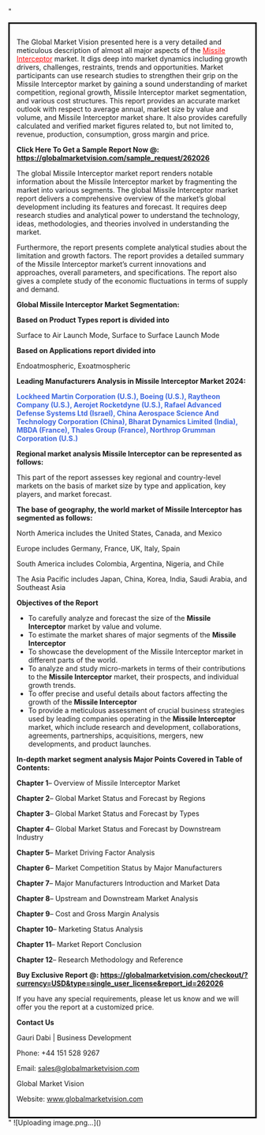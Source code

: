 "<div style='border: 3px solid black; padding: 1em;'>

The Global Market Vision presented here is a very detailed and meticulous description of almost all major aspects of the <a style='color: #ff0000;' href='https://globalmarketvision.com/reports/global-missile-interceptor-market/262026'>Missile Interceptor</a> market. It digs deep into market dynamics including growth drivers, challenges, restraints, trends and opportunities. Market participants can use research studies to strengthen their grip on the Missile Interceptor market by gaining a sound understanding of market competition, regional growth, Missile Interceptor market segmentation, and various cost structures. This report provides an accurate market outlook with respect to average annual, market size by value and volume, and Missile Interceptor market share. It also provides carefully calculated and verified market figures related to, but not limited to, revenue, production, consumption, gross margin and price.

<strong>Click Here To Get a Sample Report Now @:</strong><strong> <a style='color: #ff0000;' href='https://globalmarketvision.com/sample_request/262026?utm_source=linkedinPulse&utm_medium=Dhiraj&utm_campaign=SN'><strong>https://globalmarketvision.com/sample_request/262026</strong></a></strong>

The global Missile Interceptor market report renders notable information about the Missile Interceptor market by fragmenting the market into various segments. The global Missile Interceptor market report delivers a comprehensive overview of the market’s global development including its features and forecast. It requires deep research studies and analytical power to understand the technology, ideas, methodologies, and theories involved in understanding the market.

Furthermore, the report presents complete analytical studies about the limitation and growth factors. The report provides a detailed summary of the Missile Interceptor market’s current innovations and approaches, overall parameters, and specifications. The report also gives a complete study of the economic fluctuations in terms of supply and demand.

<strong>Global Missile Interceptor Market Segmentation:</strong>

<strong>Based on Product Types report is divided into</strong>

Surface to Air Launch Mode, Surface to Surface Launch Mode

<strong>Based on Applications report divided into</strong>

Endoatmospheric, Exoatmospheric

<strong>Leading Manufacturers Analysis in Missile Interceptor Market 2024:</strong>

<strong style='color: #4169e1;'>Lockheed Martin Corporation (U.S.), Boeing (U.S.), Raytheon Company (U.S.), Aerojet Rocketdyne (U.S.), Rafael Advanced Defense Systems Ltd (Israel), China Aerospace Science And Technology Corporation (China), Bharat Dynamics Limited (India), MBDA (France), Thales Group (France), Northrop Grumman Corporation (U.S.)</strong>

<strong>Regional market analysis Missile Interceptor can be represented as follows:</strong>

This part of the report assesses key regional and country-level markets on the basis of market size by type and application, key players, and market forecast.

<strong>The base of geography, the world market of Missile Interceptor has segmented as follows:</strong>

North America includes the United States, Canada, and Mexico

Europe includes Germany, France, UK, Italy, Spain

South America includes Colombia, Argentina, Nigeria, and Chile

The Asia Pacific includes Japan, China, Korea, India, Saudi Arabia, and Southeast Asia

<strong>Objectives of the Report</strong>
<ul>
  <li>To carefully analyze and forecast the size of the <strong>Missile Interceptor</strong> market by value and volume.</li>
  <li>To estimate the market shares of major segments of the <strong>Missile Interceptor</strong></li>
  <li>To showcase the development of the Missile Interceptor market in different parts of the world.</li>
  <li>To analyze and study micro-markets in terms of their contributions to the <strong>Missile Interceptor</strong> market, their prospects, and individual growth trends.</li>
  <li>To offer precise and useful details about factors affecting the growth of the <strong>Missile Interceptor</strong></li>
  <li>To provide a meticulous assessment of crucial business strategies used by leading companies operating in the <strong>Missile Interceptor</strong> market, which include research and development, collaborations, agreements, partnerships, acquisitions, mergers, new developments, and product launches.</li>
</ul>
<strong>In-depth market segment analysis Major Points Covered in Table of Contents:</strong>

<strong>Chapter 1</strong>– Overview of Missile Interceptor Market

<strong>Chapter 2</strong>– Global Market Status and Forecast by Regions

<strong>Chapter 3</strong>– Global Market Status and Forecast by Types

<strong>Chapter 4</strong>– Global Market Status and Forecast by Downstream Industry

<strong>Chapter 5</strong>– Market Driving Factor Analysis

<strong>Chapter 6</strong>– Market Competition Status by Major Manufacturers

<strong>Chapter 7</strong>– Major Manufacturers Introduction and Market Data

<strong>Chapter 8</strong>– Upstream and Downstream Market Analysis

<strong>Chapter 9</strong>– Cost and Gross Margin Analysis

<strong>Chapter 10</strong>– Marketing Status Analysis

<strong>Chapter 11</strong>– Market Report Conclusion

<strong>Chapter 12</strong>– Research Methodology and Reference

<strong>Buy Exclusive Report @: <strong><a style='color: #ff0000;' href='https://globalmarketvision.com/checkout/?currency=USD&type=single_user_license&report_id=262026?utm_source=linkedinPulse&utm_medium=Dhiraj&utm_campaign=SN'>https://globalmarketvision.com/checkout/?currency=USD&type=single_user_license&report_id=262026</a></strong>
</strong>

If you have any special requirements, please let us know and we will offer you the report at a customized price.

<strong>Contact Us</strong>

Gauri Dabi | Business Development

Phone: +44 151 528 9267

Email: <a href='mailto:sales@globalmarketvision.com'>sales@globalmarketvision.com</a>

Global Market Vision

Website: <a href='http://www.globalmarketvision.com/'>www.globalmarketvision.com</a>

</div>"
![Uploading image.png…]()
